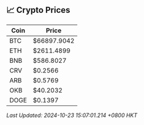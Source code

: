 ## 📈 Crypto Prices

| Coin | Price |
| ---- | ----- |
| BTC | $66897.9042 |
| ETH | $2611.4899 |
| BNB | $586.8027 |
| CRV | $0.2566 |
| ARB | $0.5769 |
| OKB | $40.2032 |
| DOGE | $0.1397 |

_Last Updated: 2024-10-23 15:07:01.214 +0800 HKT_